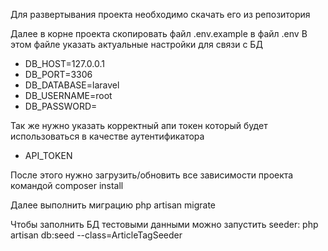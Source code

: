 Для развертывания проекта необходимо скачать его из репозитория

Далее в корне проекта скопировать файл .env.example в файл .env В этом файле указать актуальные настройки для связи с БД
- DB_HOST=127.0.0.1
- DB_PORT=3306
- DB_DATABASE=laravel
- DB_USERNAME=root
- DB_PASSWORD=

Так же нужно указать корректный апи токен который будет использоваться в качестве аутентификатора

- API_TOKEN

После этого нужно загрузить/обновить все зависимости проекта командой composer install

Далее выполнить миграцию php artisan migrate

Чтобы заполнить БД тестовыми данными можно запустить seeder: php artisan db:seed --class=ArticleTagSeeder
